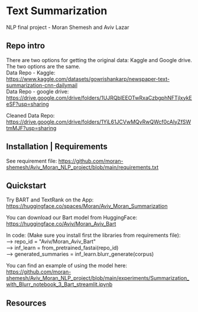 # Text Summarization
NLP final project - Moran Shemesh and Aviv Lazar

## Repo intro
There are two options for getting the original data: Kaggle and Google drive. The two options are the same. <br>
Data Repo - Kaggle: <br>
https://www.kaggle.com/datasets/gowrishankarp/newspaper-text-summarization-cnn-dailymail <br>
Data Repo - google drive: <br>
https://drive.google.com/drive/folders/1UJRQbIEEOTwRxaCzbgphNFTjlxykEeSF?usp=sharing

Cleaned Data Repo: <br>
https://drive.google.com/drive/folders/1YiL61JCVwMQvRwQWcf0cAIyZfSWtmMJF?usp=sharing

## Installation | Requirements
See requirement file:
https://github.com/moran-shemesh/Aviv_Moran_NLP_project/blob/main/requirements.txt

## Quickstart
Try BART and TextRank on the App: <br>
https://huggingface.co/spaces/Moran/Aviv_Moran_Summarization

You can download our Bart model from HuggingFace: <br>
https://huggingface.co/Aviv/Moran_Aviv_Bart

In code: (Make sure you install first the libraries from requirements file): <br>
--> repo_id = "Aviv/Moran_Aviv_Bart" <br>
--> inf_learn = from_pretrained_fastai(repo_id) <br>
--> generated_summaries = inf_learn.blurr_generate(corpus)

You can find an example of using the model here: <br>
https://github.com/moran-shemesh/Aviv_Moran_NLP_project/blob/main/experiments/Summarization_with_Blurr_notebook_3_Bart_streamlit.ipynb

## Resources

